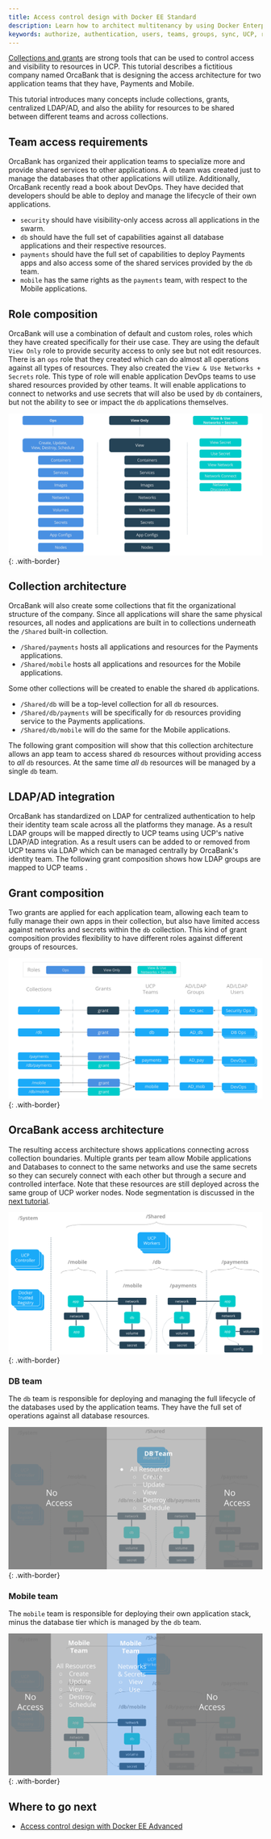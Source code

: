 ```yaml
---
title: Access control design with Docker EE Standard
description: Learn how to architect multitenancy by using Docker Enterprise Edition Advanced.
keywords: authorize, authentication, users, teams, groups, sync, UCP, role, access control
---
```


[Collections and grants](index.md) are strong tools that can be used to control
access and visibility to resources in UCP. This tutorial describes a fictitious
company named OrcaBank that is designing the access architecture for two
application teams that they have, Payments and Mobile.

This tutorial introduces many concepts include collections, grants, centralized
LDAP/AD, and also the ability for resources to be shared between different teams
and across collections.

## Team access requirements

OrcaBank has organized their application teams to specialize more and provide
shared services to other applications. A `db` team was created just to manage
the databases that other applications will utilize. Additionally, OrcaBank
recently read a book about DevOps. They have decided that developers should be
able to deploy and manage the lifecycle of their own applications.

- `security` should have visibility-only access across all applications in the
  swarm.
- `db` should have the full set of capabilities against all database
  applications and their respective resources.
- `payments` should have the full set of capabilities to deploy Payments apps
  and also access some of the shared services provided by the `db` team.
- `mobile` has the same rights as the `payments` team, with respect to the
  Mobile applications.

## Role composition

OrcaBank will use a combination of default and custom roles, roles which they
have created specifically for their use case. They are using the default
`View Only` role to provide security access to only see but not edit resources.
There is an `ops` role that they created which can do almost all operations
against all types of resources.  They also created the
`View & Use Networks + Secrets` role. This type of role will enable application
DevOps teams to use shared resources provided by other teams. It will enable
applications to connect to networks and use secrets that will also be used by
`db` containers, but not the ability to see or impact the `db` applications
themselves.

![image](../images/design-access-control-adv-0.png){: .with-border}

## Collection architecture

OrcaBank will also create some collections that fit the organizational structure
of the company. Since all applications will share the same physical resources,
all nodes and applications are built in to collections underneath the `/Shared`
built-in collection.

- `/Shared/payments` hosts all applications and resources for the Payments
  applications.
- `/Shared/mobile` hosts all applications and resources for the Mobile
  applications.

Some other collections will be created to enable the shared `db` applications.

- `/Shared/db` will be a top-level collection for all `db` resources.
- `/Shared/db/payments` will be specifically for `db` resources providing
  service to the Payments applications.
- `/Shared/db/mobile` will do the same for the Mobile applications.

The following grant composition will show that this collection architecture
allows an app team to access shared `db` resources without providing access
to _all_ `db` resources. At the same time _all_ `db` resources will be managed
by a single `db` team.

## LDAP/AD integration

OrcaBank has standardized on LDAP for centralized authentication to help their
identity team scale across all the platforms they manage. As a result LDAP
groups will be mapped directly to UCP teams using UCP's native LDAP/AD
integration. As a result users can be added to or removed from UCP teams via
LDAP which can be managed centrally by OrcaBank's identity team. The following
grant composition shows how LDAP groups are mapped to UCP teams .

## Grant composition

Two grants are applied for each application team, allowing each team to fully
manage their own apps in their collection, but also have limited access against
networks and secrets within the `db` collection. This kind of grant composition
provides flexibility to have different roles against different groups of
resources.

![image](../images/design-access-control-adv-1.png){: .with-border}

## OrcaBank access architecture

The resulting access architecture shows applications connecting across
collection boundaries. Multiple grants per team allow Mobile applications and
Databases to connect to the same networks and use the same secrets so they can
securely connect with each other but through a secure and controlled interface.
Note that these resources are still deployed across the same group of UCP
worker nodes. Node segmentation is discussed in the [next tutorial](#).

![image](../images/design-access-control-adv-2.png){: .with-border}

### DB team

The `db` team is responsible for deploying and managing the full lifecycle
of the databases used by the application teams. They have the full set of
operations against all database resources. 

![image](../images/design-access-control-adv-3.png){: .with-border}

### Mobile team

The `mobile` team is responsible for deploying their own application stack,
minus the database tier which is managed by the `db` team. 

![image](../images/design-access-control-adv-4.png){: .with-border}

## Where to go next

- [Access control design with Docker EE Advanced](access-control-design-ee-advanced.md)


